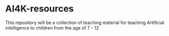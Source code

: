 # AI4K-resources
This repository will be a collection of teaching material for teaching Artificial intelligence to children from the age of 7 - 12 
